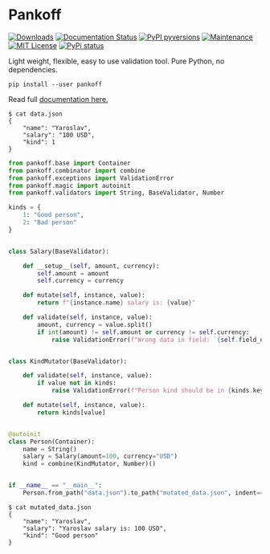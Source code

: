 # Pankoff

[![Downloads](https://pepy.tech/badge/pankoff)](https://pepy.tech/project/pankoff)
[![Documentation Status](https://readthedocs.org/projects/pankoff/badge/?version=12.0)](https://pankoff.readthedocs.io/?badge=12.0)
[![PyPI pyversions](https://img.shields.io/pypi/pyversions/pankoff.svg)](https://pypi.python.org/pypi/pankoff/)
[![Maintenance](https://img.shields.io/badge/Maintained%3F-yes-green.svg)](https://GitHub.com/ypankovych/pankoff/graphs/commit-activity)
[![MIT License](https://img.shields.io/pypi/l/pankoff.svg)](https://opensource.org/licenses/MIT)
[![PyPi status](https://img.shields.io/pypi/status/pankoff.svg)](https://pypi.python.org/pypi/pankoff)

Light weight, flexible, easy to use validation tool. Pure Python, no dependencies.

`pip install --user pankoff`

Read full [documentation here.](https://pankoff.readthedocs.io/)

```
$ cat data.json
{
    "name": "Yaroslav",
    "salary": "100 USD",
    "kind": 1
}
```

```python
from pankoff.base import Container
from pankoff.combinator import combine
from pankoff.exceptions import ValidationError
from pankoff.magic import autoinit
from pankoff.validators import String, BaseValidator, Number

kinds = {
    1: "Good person",
    2: "Bad person"
}


class Salary(BaseValidator):

    def __setup__(self, amount, currency):
        self.amount = amount
        self.currency = currency

    def mutate(self, instance, value):
        return f"{instance.name} salary is: {value}"

    def validate(self, instance, value):
        amount, currency = value.split()
        if int(amount) != self.amount or currency != self.currency:
            raise ValidationError(f"Wrong data in field: `{self.field_name}`")


class KindMutator(BaseValidator):

    def validate(self, instance, value):
        if value not in kinds:
            raise ValidationError(f"Person kind should be in {kinds.keys()}")

    def mutate(self, instance, value):
        return kinds[value]


@autoinit
class Person(Container):
    name = String()
    salary = Salary(amount=100, currency="USD")
    kind = combine(KindMutator, Number)()


if __name__ == "__main__":
    Person.from_path("data.json").to_path("mutated_data.json", indent=4)
```
```
$ cat mutated_data.json
{
    "name": "Yaroslav",
    "salary": "Yaroslav salary is: 100 USD",
    "kind": "Good person"
}
```